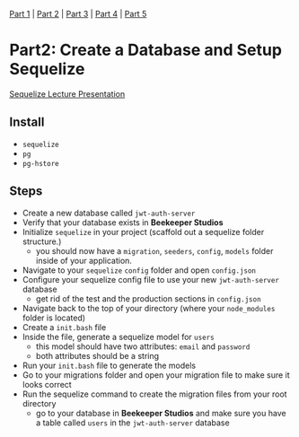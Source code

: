 [Part 1](./Part1.md) | [Part 2](./Part2.md) | [Part 3](./Part3.md) | [Part 4](./Part4.md) | [Part 5](./Part5.md)
# Part2: Create a Database and Setup Sequelize

[Sequelize Lecture Presentation](https://dc-houston.herokuapp.com/p2/Postgres/Sequelize.html#1)

## Install

- `sequelize`
- `pg`
- `pg-hstore`

## Steps
- Create a new database called `jwt-auth-server`
- Verify that your database exists in **Beekeeper Studios**
- Initialize `sequelize` in your project (scaffold out a sequelize folder structure.)
    - you should now have a `migration`, `seeders`, `config`, `models` folder inside of your application. 
- Navigate to your `sequelize` `config` folder and open `config.json` 
- Configure your sequelize config file to use your new `jwt-auth-server` database
    - get rid of the test and the production sections in `config.json`
- Navigate back to the top of your directory (where your `node_modules` folder is located)
- Create a `init.bash` file
- Inside the file, generate a sequelize model for `users`
    - this model should have two attributes: `email` and `password`
    - both attributes should be a string
- Run your `init.bash` file to generate the models
- Go to your migrations folder and open your migration file to make sure it looks correct 
- Run the sequelize command to create the migration files from your root directory
    - go to your database in **Beekeeper Studios** and make sure you have a table called `users` in the `jwt-auth-server` database
 


